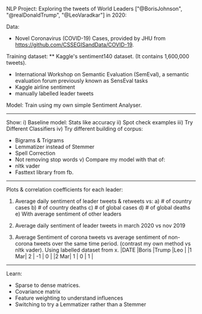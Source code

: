 NLP Project:
    Exploring the tweets of World Leaders ["@BorisJohnson", "@realDonaldTrump", "@LeoVaradkar"] in 2020:

Data:
* Novel Coronavirus (COVID-19) Cases, provided by JHU from https://github.com/CSSEGISandData/COVID-19.

Training dataset:
** Kaggle's sentiment140 dataset. (It contains 1,600,000 tweets).
* International Workshop on Semantic Evaluation (SemEval), a semantic evaluation forum previously known as SensEval tasks
* Kaggle airline sentiment
* manually labelled leader tweets

Model:
Train using my own simple Sentiment Analyser.

------------------------------------------------------------
Show:
i) Baseline model: Stats like accuracy
ii) Spot check examples
iii) Try Different Classifiers
iv) Try different building of corpus:
 - Bigrams & Trigrams
 - Lemmatizer instead of Stemmer
 - Spell Correction
 - Not removing stop words
v) Compare my model with that of:
 - nltk vader
 - Fasttext library from fb.

------------------------------------------------------------
Plots & correlation coefficients for each leader:

1. Average daily sentiment of leader tweets & retweets vs:
 a) # of country cases
 b) # of country deaths
 c) # of global cases
 d) # of global deaths
 e) With average sentiment of other leaders

2. Average daily sentiment of leader tweets in march 2020 vs nov 2019

3. Average Sentiment of corona tweets vs average sentiment of non-corona tweets over the same time period.
(contrast my own method vs nltk vader). Using labelled dataset from x.
|DATE |Boris |Trump |Leo |
|1 Mar|  2   |  -1  |  0 |
|2 Mar|  1   |  0   |  1 |


------------------------------------------------------------
Learn:
* Sparse to dense matrices.
* Covariance matrix
* Feature weighting to understand influences
* Switching to try a Lemmatizer rather than a Stemmer


